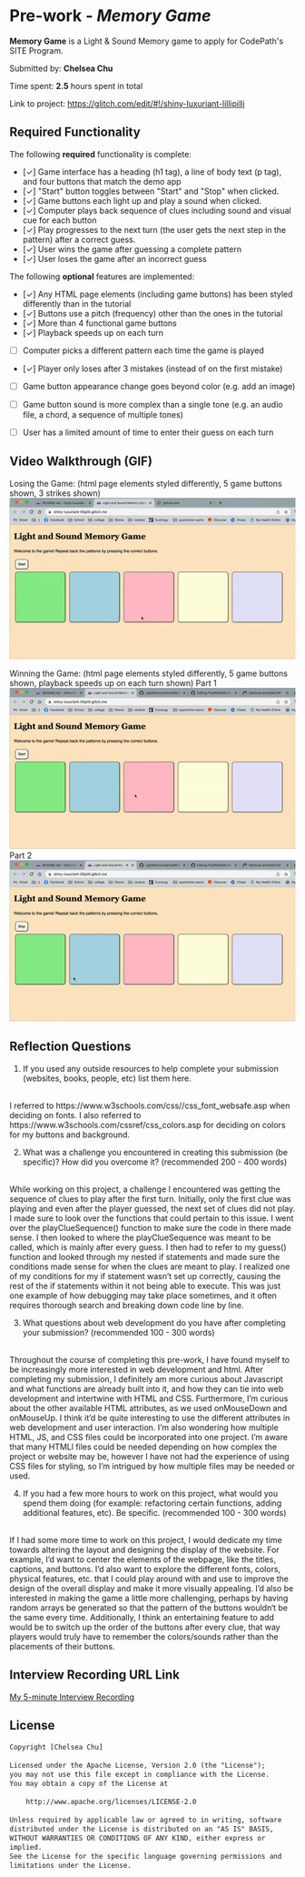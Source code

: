 # Pre-work - *Memory Game*

**Memory Game** is a Light & Sound Memory game to apply for CodePath's SITE Program. 

Submitted by: **Chelsea Chu**

Time spent: **2.5** hours spent in total

Link to project: https://glitch.com/edit/#!/shiny-luxuriant-lillipilli

## Required Functionality

The following **required** functionality is complete:

* [✓] Game interface has a heading (h1 tag), a line of body text (p tag), and four buttons that match the demo app
* [✓] "Start" button toggles between "Start" and "Stop" when clicked. 
* [✓] Game buttons each light up and play a sound when clicked. 
* [✓] Computer plays back sequence of clues including sound and visual cue for each button
* [✓] Play progresses to the next turn (the user gets the next step in the pattern) after a correct guess. 
* [✓] User wins the game after guessing a complete pattern
* [✓] User loses the game after an incorrect guess

The following **optional** features are implemented:

* [✓] Any HTML page elements (including game buttons) has been styled differently than in the tutorial
* [✓] Buttons use a pitch (frequency) other than the ones in the tutorial
* [✓] More than 4 functional game buttons
* [✓] Playback speeds up on each turn
* [ ] Computer picks a different pattern each time the game is played
* [✓] Player only loses after 3 mistakes (instead of on the first mistake)
* [ ] Game button appearance change goes beyond color (e.g. add an image)
* [ ] Game button sound is more complex than a single tone (e.g. an audio file, a chord, a sequence of multiple tones)
* [ ] User has a limited amount of time to enter their guess on each turn



## Video Walkthrough (GIF)
Losing the Game:
(html page elements styled differently, 5 game buttons shown, 3 strikes shown)
<br><img src="MemoryGame-Lose.gif"><br>

Winning the Game: 
(html page elements styled differently, 5 game buttons shown, playback speeds up on each turn shown)
Part 1 
<br><img src="MemoryGameWin1.gif"><br>
Part 2
<br><img src="MemoryGameWin2.gif"><br>

## Reflection Questions
1. If you used any outside resources to help complete your submission (websites, books, people, etc) list them here. 
<br>
  I referred to https://www.w3schools.com/css//css_font_websafe.asp when deciding on fonts.
  I also referred to https://www.w3schools.com/cssref/css_colors.asp for deciding on colors for my buttons and background.


2. What was a challenge you encountered in creating this submission (be specific)? How did you overcome it? (recommended 200 - 400 words) 
<br>
  While working on this project, a challenge I encountered was getting the sequence of clues to play after the first turn. Initially, only the first clue was playing and even after the player guessed, the next set of clues did not play. I made sure to look over the functions that could pertain to this issue. I went over the playClueSequence() function to make sure the code in there made sense. I then looked to where the playClueSequence was meant to be called, which is mainly after every guess. I then had to refer to my guess() function and looked through my nested if statements and made sure the conditions made sense for when the clues are meant to play. I realized one of my conditions for my if statement wasn’t set up correctly, causing the rest of the if statements within it not being able to execute. This was just one example of how debugging may take place sometimes, and it often requires thorough search and breaking down code line by line.


3. What questions about web development do you have after completing your submission? (recommended 100 - 300 words) 
<br>
Throughout the course of completing this pre-work, I have found myself to be increasingly more interested in web development and html. After completing my submission, I definitely am more curious about Javascript and what functions are already built into it, and how they can tie into web development and intertwine with HTML and CSS. Furthermore, I’m curious about the other available HTML attributes, as we used onMouseDown and onMouseUp. I think it’d be quite interesting to use the different attributes in web development and user interaction. I’m also wondering how multiple HTML, JS, and CSS files could be incorporated into one project. I’m aware that many HTMLl files could be needed depending on how complex the project or website may be, however I have not had the experience of using CSS files for styling, so I’m intrigued by how multiple files may be needed or used. 


4. If you had a few more hours to work on this project, what would you spend them doing (for example: refactoring certain functions, adding additional features, etc). Be specific. (recommended 100 - 300 words) 
<br>
If I had some more time to work on this project, I would dedicate my time towards altering the layout and designing the display of the website. For example, I’d want to center the elements of the webpage, like the titles, captions, and buttons. I’d also want to explore the different fonts, colors, physical features, etc. that I could play around with and use to improve the design of the overall display and make it more visually appealing. 
I’d also be interested in making the game a little more challenging, perhaps by having random arrays be generated so that the pattern of the buttons wouldn‘t be the same every time. Additionally, I think an entertaining feature to add would be to switch up the order of the buttons after every clue, that way players would truly have to remember the colors/sounds rather than the placements of their buttons.




## Interview Recording URL Link

[My 5-minute Interview Recording](your-link-here)


## License

    Copyright [Chelsea Chu]

    Licensed under the Apache License, Version 2.0 (the "License");
    you may not use this file except in compliance with the License.
    You may obtain a copy of the License at

        http://www.apache.org/licenses/LICENSE-2.0

    Unless required by applicable law or agreed to in writing, software
    distributed under the License is distributed on an "AS IS" BASIS,
    WITHOUT WARRANTIES OR CONDITIONS OF ANY KIND, either express or implied.
    See the License for the specific language governing permissions and
    limitations under the License.
